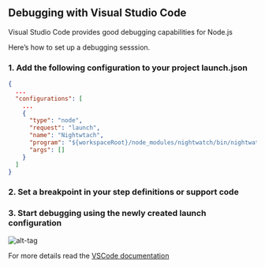 ## Debugging with Visual Studio Code

Visual Studio Code provides good debugging capabilities for Node.js

Here’s how to set up a debugging sesssion.

### 1. Add the following configuration to your project launch.json

```json
{
  ...
  "configurations": [
    ...
    {
      "type": "node",
      "request": "launch",
      "name": "Nightwtach",
      "program": "${workspaceRoot}/node_modules/nightwatch/bin/nightwatch",
      "args": []
    }
  ]
}
```

### 2. Set a breakpoint in your step definitions or support code

### 3. Start debugging using the newly created launch configuration

![alt-tag](res/img/vscode-breakpoint.png)

For more details read the [VSCode documentation](https://code.visualstudio.com/docs/editor/debugging)
